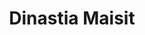 ---
title: "Dinastia Maisit"
url: /ciudad-autonoma-de-buenos-aires/dinastia-maisit/
shop: comodidad
---